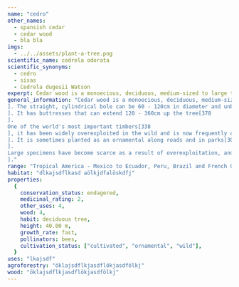```yaml
---
name: "cedro"
other_names:
  - spansish cedar
  - cedar wood
  - bla bla
imgs:
  - ../../assets/plant-a-tree.png
scientific_name: cedrela odorata
scientific_synonyms:
  - cedro
  - sisas
  - Cedrela dugesii Watson
experpt: Cedar wood is a monoecious, deciduous, medium-sized to large tree usually growing 30 -40 metres tall, exceptionally to 50 metres
general_information: "Cedar wood is a monoecious, deciduous, medium-sized to large tree usually growing 30 -40 metres tall, exceptionally to 50 metres[303
]. The straight, cylindrical bole can be 60 - 120cm in diameter and unbranched for 15 - 24 metres[378
]. It has buttresses that can extend 120 - 360cm up the tree[378
].
One of the world's most important timbers[338
], it has been widely overexploited in the wild and is now frequently cultivated as a plantation tree for its valuable timber, especially in the Americas and Africa[303
]. It is sometimes planted as an ornamental along roads and in parks[303
].
Large specimens have become scarce as a result of overexploitation, and therefore the tree has been listed as 'Endangered' in the IUCN Red List of Threatened Species(2009)[338
]."
range: "Tropical America - Mexico to Ecuador, Peru, Brazil and French Guyana and the Caribbean."
habitat: "dlkajsdflkasd aölkjdfalöskdfj"
properties:
  {
    conservation_status: endagered,
    medicinal_rating: 2,
    other_uses: 4,
    wood: 4,
    habit: deciduous tree,
    height: 40.00 m,
    growth_rate: fast,
    pollinators: bees,
    cultivation_status: ["cultivated", "ornamental", "wild"],
  }
uses: "lkajsdf"
agroforestry: "öklajsdflkjasdflökjasdfölkj"
wood: "öklajsdflkjasdflökjasdfölkj"
---
```

